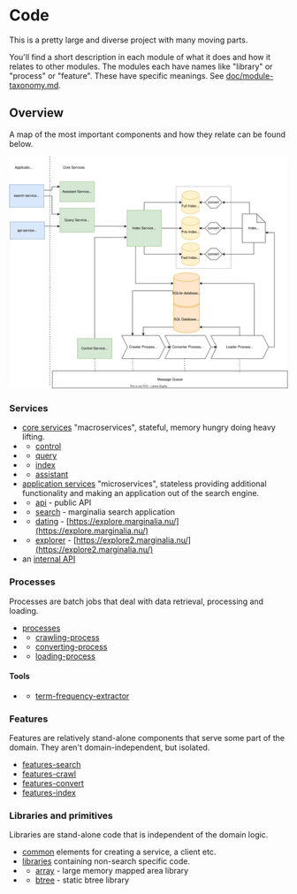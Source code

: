 # Code

This is a pretty large and diverse project with many moving parts. 

You'll find a short description in each module of what it does and how it relates to other modules.
The modules each have names like "library" or "process" or "feature".  These have specific meanings. 
See [doc/module-taxonomy.md](../doc/module-taxonomy.md).

## Overview

A map of the most important components and how they relate can be found below. 

![image](../doc/diagram/conceptual-overview.svg)

### Services
* [core services](services-core/) "macroservices", stateful, memory hungry doing heavy lifting.
* * [control](services-core/control-service)
* * [query](services-core/query-service)
* * [index](services-core/index-service)
* * [assistant](services-core/assistant-service)
* [application services](services-application/) "microservices", stateless providing additional functionality and making an application out of the search engine.
* * [api](services-application/api-service)  - public API
* * [search](services-core/search-service) - marginalia search application
* * [dating](services-application/dating-service)  - [https://explore.marginalia.nu/](https://explore.marginalia.nu/)
* * [explorer](services-application/explorer-service)  - [https://explore2.marginalia.nu/](https://explore2.marginalia.nu/)
* an [internal API](api/)

### Processes

Processes are batch jobs that deal with data retrieval, processing and loading.

* [processes](processes/)
* * [crawling-process](processes/crawling-process)
* * [converting-process](processes/converting-process)
* * [loading-process](processes/loading-process)

#### Tools

* * [term-frequency-extractor](tools/term-frequency-extractor)

### Features

Features are relatively stand-alone components that serve some part of the domain. They aren't domain-independent,
but isolated. 

* [features-search](features-search)
* [features-crawl](features-crawl)
* [features-convert](features-convert)
* [features-index](features-index)

### Libraries and primitives

Libraries are stand-alone code that is independent of the domain logic.  

* [common](common/) elements for creating a service, a client etc.
* [libraries](libraries/) containing non-search specific code.
* * [array](libraries/array/) - large memory mapped area library 
* * [btree](libraries/btree/) - static btree library
